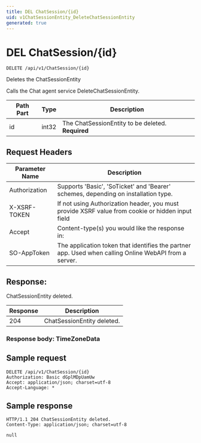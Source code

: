```yaml
---
title: DEL ChatSession/{id}
uid: v1ChatSessionEntity_DeleteChatSessionEntity
generated: true
---
```


# DEL ChatSession/{id}

```http
DELETE /api/v1/ChatSession/{id}
```

Deletes the ChatSessionEntity


Calls the Chat agent service DeleteChatSessionEntity.





| Path Part | Type | Description |
|-----------|------|-------------|
| id | int32 | The ChatSessionEntity to be deleted. **Required** |



## Request Headers

| Parameter Name | Description |
|----------------|-------------|
| Authorization  | Supports 'Basic', 'SoTicket' and 'Bearer' schemes, depending on installation type. |
| X-XSRF-TOKEN   | If not using Authorization header, you must provide XSRF value from cookie or hidden input field |
| Accept         | Content-type(s) you would like the response in:  |
| SO-AppToken | The application token that identifies the partner app. Used when calling Online WebAPI from a server. |


## Response:

ChatSessionEntity deleted.

| Response | Description |
|----------------|-------------|
| 204 | ChatSessionEntity deleted. |

### Response body: TimeZoneData


## Sample request

```http!
DELETE /api/v1/ChatSession/{id}
Authorization: Basic dGplMDpUamUw
Accept: application/json; charset=utf-8
Accept-Language: *
```

## Sample response

```http_
HTTP/1.1 204 ChatSessionEntity deleted.
Content-Type: application/json; charset=utf-8

null
```